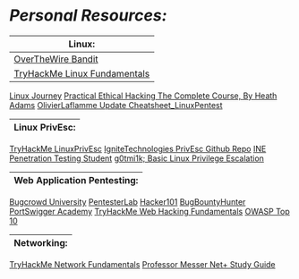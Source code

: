 # *Personal Resources:*

|Linux:|
|-----|
[OverTheWire Bandit](https://overthewire.org/wargames/bandit/)|Learn basic linux commands in a level based game|
[TryHackMe Linux Fundamentals](https://tryhackme.com/module/linux-fundamentals)|TryHackMe is an online platform that teaches cyber security through short, gamified real-world labs. We have content for both complete beginners and seasoned hackers, encorporating guides and challenges to cater for different learning styles.|
[Linux Journey](https://linuxjourney.com/)
[Practical Ethical Hacking The Complete Course, By Heath Adams](https://www.udemy.com/course/practical-ethical-hacking/learn/lecture/17084870#content)
[OlivierLaflamme Update Cheatsheet_LinuxPentest](https://github.com/OlivierLaflamme/Cheatsheet-God/blob/master/Cheatsheet_LinuxPentest.txt)

|Linux PrivEsc:|
|-------------|
[TryHackMe LinuxPrivEsc](https://tryhackme.com/room/linuxprivesc)
[IgniteTechnologies PrivEsc Github Repo](https://github.com/Ignitetechnologies/Privilege-Escalation)
[INE Penetration Testing Student](https://my.ine.com/CyberSecurity/learning-paths/a223968e-3a74-45ed-884d-2d16760b8bbd/penetration-testing-student)
[g0tmi1k; Basic Linux Privilege Escalation](https://blog.g0tmi1k.com/2011/08/basic-linux-privilege-escalation/)

|Web Application Pentesting:|
|--------------------------|
[Bugcrowd University](https://www.bugcrowd.com/hackers/bugcrowd-university/)
[PentesterLab](https://pentesterlab.com/exercises?dir=desc&only=free&sort=published_at)
[Hacker101](https://www.hacker101.com/start-here)
[BugBountyHunter](https://www.bugbountyhunter.com/)
[PortSwigger Academy](https://portswigger.net/web-security)
[TryHackMe Web Hacking Fundamentals](https://tryhackme.com/module/web-hacking-1)
[OWASP Top 10](https://owasp.org/www-project-top-ten/)

|Networking:|
|----------|
[TryHackMe Network Fundamentals](https://tryhackme.com/module/intro-to-networking)
[Professor Messer Net+ Study Guide](https://www.professormesser.com/network-plus/n10-007/n10-007-training-course/)
